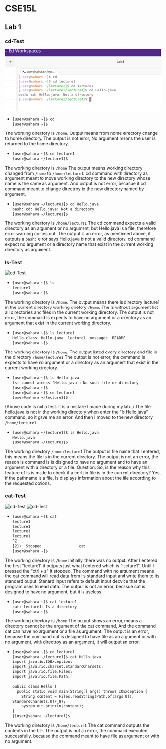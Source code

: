 # CSE15L
## Lab 1

### cd-Test
![cd-Test](cd-Test.png)

+ ```
  [user@sahara ~]$ cd
  [user@sahara ~]$
  ```
The working directory is `/home`.
Output means from home directory change to home directory. 
The output is not error, No argument means the user is returned to the home directory.
  
+ ```
  [user@sahara ~]$ cd lecture1
  [user@sahara ~/lecture1]$
  ```
The working directory is `/home`
The output means working directory changed from `/home` to `/home/lecture1`. cd command with directory as argument meant to move working directory to the new directory whose name is the same as argument.
And output is not error, becasue it cd command meant to change directroy to the new directory named by argument.

+ ```
  [user@sahara ~/lecture1]$ cd Hello.java
  bash: cd: Hello.java: Not a directory
  [user@sahara ~/lecture1]$ 
  ```
The working directory is `/home/lecture1`
The cd command expects a valid directory as an argument or no argument, but Hello.java is a file, therefore error warning comes out.
The output is an error, as mentioned above, it outputs a `bash:` error says Hello.java is not a valid directory. cd command expect no argument or a directory name that exist in the current working directory as argument.

### ls-Test
![cd-Test](ls-Test.png)

+ ```
  [user@sahara ~]$ ls
  lecture1
  [user@sahara ~]$   
  ```
The working directory is `/home`.
The output means there is directory lecture1 in the current directory working diretory `/home`.
The ls without argument list all directories and files in the current working directory.
The output is not error, the command ls expects to have no argument or a directory as an argument that exist in the current working directory.


+ ```
  [user@sahara ~]$ ls lecture1
  Hello.class  Hello.java  lecture1  messages  README
  [user@sahara ~]$
  ```
The working directory is `/home`.
The output listed every directory and file in the directory `/home/lecture1`
The output is not error, the command ls expects to have no argument or a directory as an argument that exist in the current working directory.

+ ```
  [user@sahara ~]$ ls Hello.java
  ls: cannot access 'Hello.java': No such file or directory
  [user@sahara ~]$
  [user@sahara ~]$ cd lecture1
  [user@sahara ~/lecture1]$
  ```
(Above code is not a test. it is a mistake I made during my lab. )
The file hello.java is not in the working directory when enter the "ls Hello.java" command, so it gave me an error.
And then I moved to the new directory `/home/lecture1`.

+ ```
  [user@sahara ~/lecture1]$ ls Hello.java
  Hello.java
  [user@sahara ~/lecture1]$
  ```
The working directory  `/home/lecture1`
The output is file name that I entered, this means the file is in the current directory.
The output is not an error, the reason is command ls is disigned to have no argument and to have an argument with a directory or a file. 
Question: So, is the reason why this feature of ls is made to check if a certain file is in the current directory? 
Yes, if the pathname is a file, ls displays information about the file according to the requested options.

### cat-Test
![cd-Test](cat-Test.png)
![cd-Test](cat-Test2.png)

+ ```
  [user@sahara ~]$ cat
  lecture1
  lecture1
  lecture1
  lecture1
  ^Z
  [2]+  Stopped                 cat
  [user@sahara ~]$ 
  ```
The working directory is  `/home`
Initially, there was no output. After I entered the first "lecture1" it outputs just what I entered which is "lecture1". Until I pressed the "ctrl + z" it stopped.
The command with no argument means the cat command will read data from its standard input and write them to its standard ouput. Stanard input refers to default input decvice that the program uses to read data.
The output is not an error, becasue cat is designed to have no argument, but it is useless.

+ ```
  [user@sahara ~]$ cat lecture1
  cat: lecture1: Is a directory
  [user@sahara ~]$
  ```
The working directory is  `/home`
The output shows an error, means a directory cannot be the argument of the cat command, And the command cat can have no argument or a file as argument.
The output is an error, because the command cat is designed to have file as an argument or with no argument, with directroy as an argument, it will output an error.

+ ```
  [user@sahara ~]$ cd lecture1
  [user@sahara ~/lecture1]$ cat Hello.java
  import java.io.IOException;
  import java.nio.charset.StandardCharsets;
  import java.nio.file.Files;
  import java.nio.file.Path;

  public class Hello {
    public static void main(String[] args) throws IOException {
      String content = Files.readString(Path.of(args[0]), StandardCharsets.UTF_8);    
      System.out.println(content);
  }
  }[user@sahara ~/lecture1]$
  ```
The working directory is `/home/lecture1`
The cat command outputs the contents in the file.
The output is not an error, the command executed successfully. because the command meant to have file as argument or with no argument.
